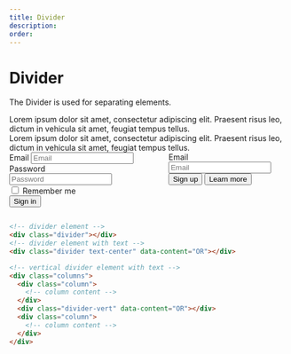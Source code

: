 ```yaml
---
title: Divider
description: 
order: 
---
```


# Divider

The Divider is used for separating elements.

 
<div class="vp-raw docs-demo columns">
  <div class="column">
    <div class="divider"></div>
  </div>
</div> 
<div class="vp-raw docs-demo columns">
  <div class="column">Lorem ipsum dolor sit amet, consectetur adipiscing elit. Praesent risus leo, dictum in vehicula sit amet, feugiat tempus tellus.
    <div class="divider text-center" data-content="OR"></div>Lorem ipsum dolor sit amet, consectetur adipiscing elit. Praesent risus leo, dictum in vehicula sit amet, feugiat tempus tellus.
  </div>
</div> 
<div class="vp-raw docs-demo columns">
  <div class="column">
    <form>
      <div class="form-group">
        <label class="form-label" for="input-example-1">Email</label>
        <input class="form-input" id="input-example-1" type="text" placeholder="Email">
      </div>
      <div class="form-group">
        <label class="form-label" for="input-example-2">Password</label>
        <input class="form-input" id="input-example-2" type="password" placeholder="Password">
      </div>
      <div class="form-group">
        <label class="form-checkbox">
          <input type="checkbox"><i class="form-icon"></i> Remember me
        </label>
      </div>
      <div class="form-group">
        <button class="btn btn-primary">Sign in</button>
      </div>
    </form>
  </div>
  <div class="divider-vert" data-content="OR"></div>
  <div class="column">
    <form>
      <div class="form-group">
        <label class="form-label" for="input-example-3">Email</label>
        <input class="form-input" id="input-example-3" type="text" placeholder="Email">
      </div>
      <div class="form-group">
        <button class="btn btn-primary btn-block">Sign up</button>
        <button class="btn btn-link btn-block">Learn more</button>
      </div>
    </form>
  </div>
</div>

```html
<!-- divider element -->
<div class="divider"></div>
<!-- divider element with text -->
<div class="divider text-center" data-content="OR"></div>

<!-- vertical divider element with text -->
<div class="columns">
  <div class="column">
    <!-- column content -->
  </div>
  <div class="divider-vert" data-content="OR"></div>
  <div class="column">
    <!-- column content -->
  </div>
</div>
```
